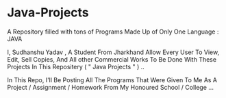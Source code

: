 # Java-Projects
A Repository filled with tons of Programs Made Up of Only One Language : JAVA 

I, Sudhanshu Yadav , A Student From Jharkhand Allow Every User To View, Edit, Sell Copies, And All other Commercial Works To Be Done With These Projects In This Repositery ( " Java Projects " ) .. 

In This Repo, I'll Be Posting All The Programs That Were Given To Me As A Project / Assignment / Homework From My Honoured School / College ... 


